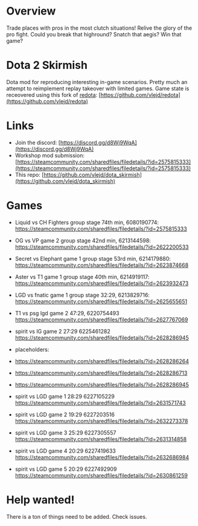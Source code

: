 # Overview
Trade places with pros in the most clutch situations! Relive the glory of the pro fight. Could you break that highround? Snatch that aegis? Win that game?


# Dota 2 Skirmish
Dota mod for reproducing interesting in-game scenarios. Pretty much an attempt to reimplement replay takeover with limited games.
Game state is receovered using this fork of [redota](https://github.com/timkurvers/redota): [https://github.com/vlejd/redota](https://github.com/vlejd/redota)


# Links
- Join the discord: [https://discord.gg/d8Wj9WqA](https://discord.gg/d8Wj9WqA)
- Workshop mod submission: [https://steamcommunity.com/sharedfiles/filedetails/?id=2575815333](https://steamcommunity.com/sharedfiles/filedetails/?id=2575815333)
- This repo: [https://github.com/vlejd/dota_skirmish](https://github.com/vlejd/dota_skirmish)

# Games
- Liquid vs CH Fighters group stage 74th min, 6080190774: https://steamcommunity.com/sharedfiles/filedetails/?id=2575815333
- OG vs VP game 2 group stage 42nd min, 6213144598: https://steamcommunity.com/sharedfiles/filedetails/?id=2622200533
- Secret vs Elephant game 1 group stage 53rd min, 6214179880: https://steamcommunity.com/sharedfiles/filedetails/?id=2623874668
- Aster vs T1 game 1 group stage 40th min, 6214919117: https://steamcommunity.com/sharedfiles/filedetails/?id=2623932473
- LGD vs fnatic game 1 group stage 32:29, 6213829716: https://steamcommunity.com/sharedfiles/filedetails/?id=2625655651
- T1 vs psg lgd game 2 47:29, 6220754493  https://steamcommunity.com/sharedfiles/filedetails/?id=2627767069
- spirit vs IG game 2 27:29 6225461282 https://steamcommunity.com/sharedfiles/filedetails/?id=2628286945

- placeholders: 
- https://steamcommunity.com/sharedfiles/filedetails/?id=2628286264
- https://steamcommunity.com/sharedfiles/filedetails/?id=2628286713
- https://steamcommunity.com/sharedfiles/filedetails/?id=2628286945

- spirit vs LGD game 1 28:29 6227105229 https://steamcommunity.com/sharedfiles/filedetails/?id=2631571743
- spirit vs LGD game 2 19:29 6227203516 https://steamcommunity.com/sharedfiles/filedetails/?id=2632273378
- spirit vs LGD game 3 25:29 6227305557 https://steamcommunity.com/sharedfiles/filedetails/?id=2631314858
- spirit vs LGD game 4 20:29 6227419633 https://steamcommunity.com/sharedfiles/filedetails/?id=2632686984
- spirit vs LGD game 5 20:29 6227492909 https://steamcommunity.com/sharedfiles/filedetails/?id=2630861259


# Help wanted!
There is a ton of things need to be added. Check issues. 
